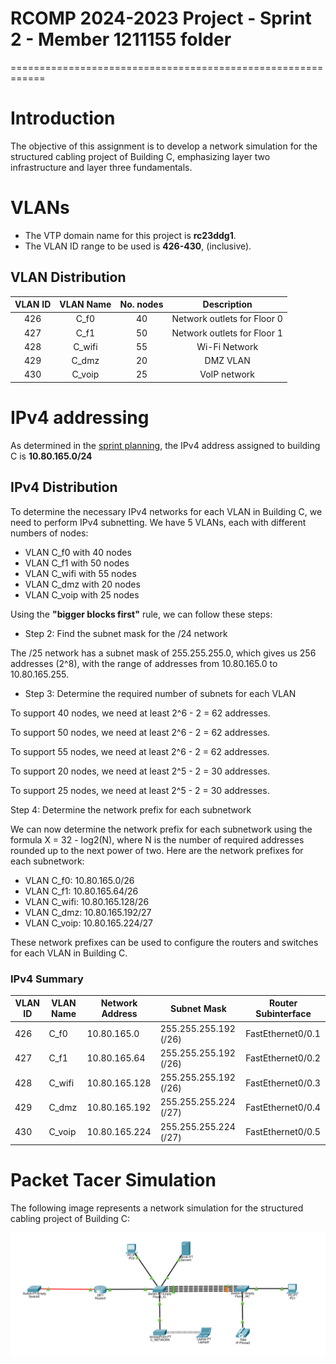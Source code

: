 # RCOMP 2024-2023 Project - Sprint 2 - Member 1211155 folder

============================================================

# Introduction

The objective of this assignment is to develop a network simulation for the structured
cabling project of Building C, emphasizing layer two infrastructure and layer three fundamentals.

# VLANs

- The VTP domain name for this project is **rc23ddg1**.
- The VLAN ID range to be used is **426-430**, (inclusive).

## VLAN Distribution

| VLAN ID | VLAN Name | No. nodes |         Description         |
| :-----: | :-------: | :-------: | :-------------------------: |
|   426   |   C_f0    |    40     | Network outlets for Floor 0 |
|   427   |   C_f1    |    50     | Network outlets for Floor 1 |
|   428   |  C_wifi   |    55     |        Wi-Fi Network        |
|   429   |   C_dmz   |    20     |          DMZ VLAN           |
|   430   |  C_voip   |    25     |        VoIP network         |

# IPv4 addressing

As determined in the [sprint planning](../planning.md), the IPv4 address assigned to building C
is **10.80.165.0/24**

## IPv4 Distribution

To determine the necessary IPv4 networks for each VLAN in Building C, we need to perform IPv4 subnetting.
We have 5 VLANs, each with different numbers of nodes:

- VLAN C_f0 with 40 nodes
- VLAN C_f1 with 50 nodes
- VLAN C_wifi with 55 nodes
- VLAN C_dmz with 20 nodes
- VLAN C_voip with 25 nodes

Using the **"bigger blocks first"** rule, we can follow these steps:

- Step 2: Find the subnet mask for the /24 network

The /25 network has a subnet mask of 255.255.255.0, which gives us 256 addresses (2^8), with the
range of addresses from 10.80.165.0 to 10.80.165.255.

- Step 3: Determine the required number of subnets for each VLAN

To support 40 nodes, we need at least 2^6 - 2 = 62 addresses.

To support 50 nodes, we need at least 2^6 - 2 = 62 addresses.

To support 55 nodes, we need at least 2^6 - 2 = 62 addresses.

To support 20 nodes, we need at least 2^5 - 2 = 30 addresses.

To support 25 nodes, we need at least 2^5 - 2 = 30 addresses.

Step 4: Determine the network prefix for each subnetwork

We can now determine the network prefix for each subnetwork using the formula X = 32 - log2(N),
where N is the number of required addresses rounded up to the next power of two.
Here are the network prefixes for each subnetwork:

- VLAN C_f0: 10.80.165.0/26
- VLAN C_f1: 10.80.165.64/26
- VLAN C_wifi: 10.80.165.128/26
- VLAN C_dmz: 10.80.165.192/27
- VLAN C_voip: 10.80.165.224/27

These network prefixes can be used to configure the routers and switches for each VLAN in Building C.

### IPv4 Summary

| VLAN ID | VLAN Name | Network Address | Subnet Mask           | Router Subinterface |
| ------- | --------- | --------------- | --------------------- | ------------------- |
| 426     | C_f0      | 10.80.165.0     | 255.255.255.192 (/26) | FastEthernet0/0.1   |
| 427     | C_f1      | 10.80.165.64    | 255.255.255.192 (/26) | FastEthernet0/0.2   |
| 428     | C_wifi    | 10.80.165.128   | 255.255.255.192 (/26) | FastEthernet0/0.3   |
| 429     | C_dmz     | 10.80.165.192   | 255.255.255.224 (/27) | FastEthernet0/0.4   |
| 430     | C_voip    | 10.80.165.224   | 255.255.255.224 (/27) | FastEthernet0/0.5   |

# Packet Tacer Simulation

The following image represents a network simulation for the structured cabling project of Building C:

![packt-tracer-sim](Packer_Tracer_Sim.png)
